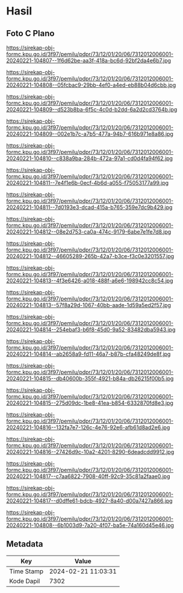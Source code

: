 # Hasil

## Foto C Plano

https://sirekap-obj-formc.kpu.go.id/3f97/pemilu/pdpr/73/12/01/20/06/7312012006001-20240221-104807--1f6d62be-aa3f-418a-bc6d-92bf2da4e6b7.jpg

https://sirekap-obj-formc.kpu.go.id/3f97/pemilu/pdpr/73/12/01/20/06/7312012006001-20240221-104808--05fcbac9-29bb-4ef0-a4ed-eb88b04d6cbb.jpg

https://sirekap-obj-formc.kpu.go.id/3f97/pemilu/pdpr/73/12/01/20/06/7312012006001-20240221-104809--d523b8ba-6f5c-4c0d-b2dd-6a2d2cd3764b.jpg

https://sirekap-obj-formc.kpu.go.id/3f97/pemilu/pdpr/73/12/01/20/06/7312012006001-20240221-104809--002e1b7c-a7b5-477a-94b7-616b971e8a86.jpg

https://sirekap-obj-formc.kpu.go.id/3f97/pemilu/pdpr/73/12/01/20/06/7312012006001-20240221-104810--c838a9ba-284b-472a-97a1-cd0d4fa94f62.jpg

https://sirekap-obj-formc.kpu.go.id/3f97/pemilu/pdpr/73/12/01/20/06/7312012006001-20240221-104811--7e4f1e6b-0ecf-4b6d-a055-f75053177a99.jpg

https://sirekap-obj-formc.kpu.go.id/3f97/pemilu/pdpr/73/12/01/20/06/7312012006001-20240221-104811--7d0193e3-dcad-415a-b765-359e7dc9b429.jpg

https://sirekap-obj-formc.kpu.go.id/3f97/pemilu/pdpr/73/12/01/20/06/7312012006001-20240221-104812--08e2d753-ca0a-474c-9179-6abe7e1fe7d8.jpg

https://sirekap-obj-formc.kpu.go.id/3f97/pemilu/pdpr/73/12/01/20/06/7312012006001-20240221-104812--46605289-265b-42a7-b3ce-f3c0e3201557.jpg

https://sirekap-obj-formc.kpu.go.id/3f97/pemilu/pdpr/73/12/01/20/06/7312012006001-20240221-104813--4f3e6426-a018-488f-a6e6-198942cc8c54.jpg

https://sirekap-obj-formc.kpu.go.id/3f97/pemilu/pdpr/73/12/01/20/06/7312012006001-20240221-104813--57f8a29d-1067-40bb-aade-1d59a5ed2f57.jpg

https://sirekap-obj-formc.kpu.go.id/3f97/pemilu/pdpr/73/12/01/20/06/7312012006001-20240221-104814--254ebaf3-b6f8-45d0-9a52-83482dba5943.jpg

https://sirekap-obj-formc.kpu.go.id/3f97/pemilu/pdpr/73/12/01/20/06/7312012006001-20240221-104814--ab2658a9-fd11-46a7-b87b-cfa48249de8f.jpg

https://sirekap-obj-formc.kpu.go.id/3f97/pemilu/pdpr/73/12/01/20/06/7312012006001-20240221-104815--db40600b-355f-4921-b84a-db26215f00b5.jpg

https://sirekap-obj-formc.kpu.go.id/3f97/pemilu/pdpr/73/12/01/20/06/7312012006001-20240221-104815--275d09dc-1be8-41ea-b854-6332870fd8e3.jpg

https://sirekap-obj-formc.kpu.go.id/3f97/pemilu/pdpr/73/12/01/20/06/7312012006001-20240221-104816--132fa7e7-126c-4e76-92e6-afb61d8ad2e6.jpg

https://sirekap-obj-formc.kpu.go.id/3f97/pemilu/pdpr/73/12/01/20/06/7312012006001-20240221-104816--27426d9c-10a2-4201-8290-6deadcdd9912.jpg

https://sirekap-obj-formc.kpu.go.id/3f97/pemilu/pdpr/73/12/01/20/06/7312012006001-20240221-104817--c7aa6822-7908-40ff-92c9-35c81a2faae0.jpg

https://sirekap-obj-formc.kpu.go.id/3f97/pemilu/pdpr/73/12/01/20/06/7312012006001-20240221-104817--d0dffe61-bdcb-4927-8a40-d00a7427a866.jpg

https://sirekap-obj-formc.kpu.go.id/3f97/pemilu/pdpr/73/12/01/20/06/7312012006001-20240221-104808--6b1003d9-7a20-4f07-ba5e-74a160d45e46.jpg


## Metadata

| Key        | Value               |
| ---------- | ------------------- |
| Time Stamp | 2024-02-21 11:03:31 |
| Kode Dapil | 7302                |



